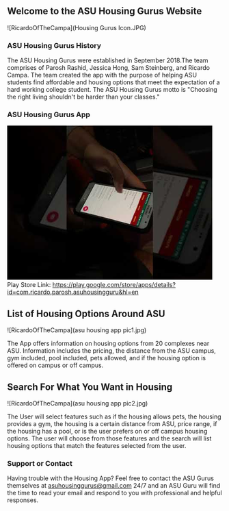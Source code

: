 ## Welcome to the ASU Housing Gurus Website
![RicardoOfTheCampa](Housing Gurus Icon.JPG)

### ASU Housing Gurus History

The ASU Housing Gurus were established in September 2018.The team comprises of Parosh Rashid, Jessica Hong, Sam Steinberg, and Ricardo Campa. The team created the app with the purpose of helping ASU students find affordable and housing options that meet the expectation of a hard working college student. The ASU Housing Gurus motto is "Choosing the right living shouldn't be harder than your classes."


### ASU Housing Gurus  App
[![This is the MVP1](asuhousinggurusthumbnail.jpg)](https://www.youtube.com/watch?v=dwEN7fCzl1A&feature=youtu.be "My Video")
Play Store Link: https://play.google.com/store/apps/details?id=com.ricardo.parosh.asuhousingguru&hl=en

## List of Housing Options Around ASU
![RicardoOfTheCampa](asu housing app pic1.jpg)

The App offers information on housing options from 20 complexes near ASU. Information includes the pricing, the distance from the ASU campus, gym included, pool included, pets allowed, and if the housing option is offered on campus or off campus.  

## Search For What You Want in Housing
![RicardoOfTheCampa](asu housing app pic2.jpg)

The User will select features such as if the housing allows pets, the housing provides a gym, the housing is a certain distance from ASU, price range, if the housing has a pool, or is the user prefers on or off campus housing options. The user will choose from those features and the search will list housing options that match the features selected from the user. 


### Support or Contact

Having trouble with the Housing App? Feel free to contact the ASU Gurus themselves at asuhousinggurus@gmail.com 24/7 and an ASU Guru will find the time to read your email and respond to you with professional and helpful responses. 
